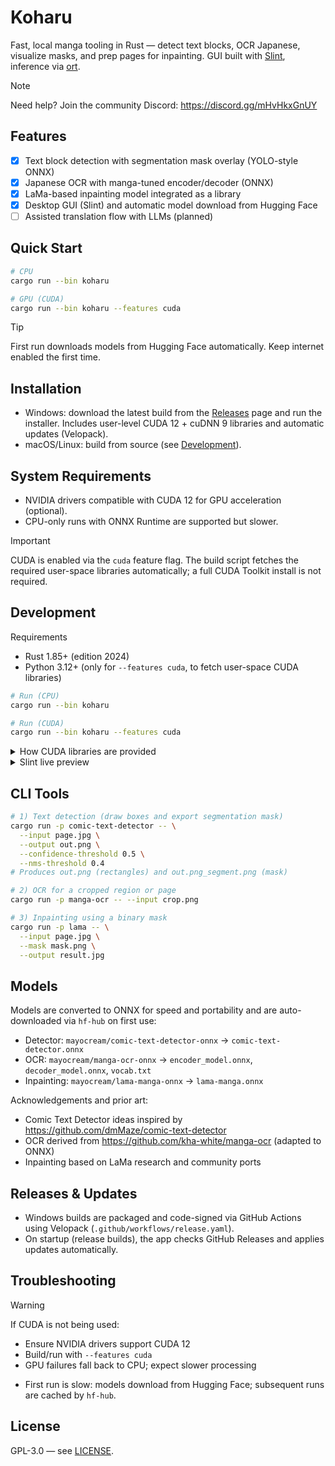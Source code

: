 <!-- markdownlint-disable MD034 MD033 -->

# Koharu

Fast, local manga tooling in Rust — detect text blocks, OCR Japanese, visualize masks, and prep pages for inpainting.
GUI built with [Slint](https://github.com/slint-ui/slint), inference via [ort](https://github.com/pykeio/ort).

> [!NOTE]
> Need help? Join the community Discord: https://discord.gg/mHvHkxGnUY

## Features

- [x] Text block detection with segmentation mask overlay (YOLO-style ONNX)
- [x] Japanese OCR with manga-tuned encoder/decoder (ONNX)
- [x] LaMa-based inpainting model integrated as a library
- [x] Desktop GUI (Slint) and automatic model download from Hugging Face
- [ ] Assisted translation flow with LLMs (planned)

## Quick Start

```bash
# CPU
cargo run --bin koharu

# GPU (CUDA)
cargo run --bin koharu --features cuda
```

> [!TIP]
> First run downloads models from Hugging Face automatically. Keep internet enabled the first time.

## Installation

- Windows: download the latest build from the [Releases](https://github.com/mayocream/koharu/releases/latest) page
  and run the installer. Includes user-level CUDA 12 + cuDNN 9 libraries and automatic updates (Velopack).
- macOS/Linux: build from source (see [Development](#development)).

## System Requirements

- NVIDIA drivers compatible with CUDA 12 for GPU acceleration (optional).
- CPU-only runs with ONNX Runtime are supported but slower.

> [!IMPORTANT]
> CUDA is enabled via the `cuda` feature flag. The build script fetches the required user-space libraries automatically; a full CUDA Toolkit install is not required.

## Development

Requirements

- Rust 1.85+ (edition 2024)
- Python 3.12+ (only for `--features cuda`, to fetch user-space CUDA libraries)

```bash
# Run (CPU)
cargo run --bin koharu

# Run (CUDA)
cargo run --bin koharu --features cuda
```

<details>
<summary>How CUDA libraries are provided</summary>

- `koharu/build.rs` calls `scripts/cuda.py` to create a temporary venv and pip-install:
  `nvidia-cuda-runtime-cu12`, `nvidia-cudnn-cu12`, `nvidia-cublas-cu12`, `nvidia-cufft-cu12`.
- The relevant DLL/SO files are copied into `target/<profile>/` and linked at build/runtime.
- This avoids requiring a full CUDA Toolkit installation for users.

</details>

<details>
<summary>Slint live preview</summary>

```powershell
scripts/koharu_preview.ps1
```

</details>

## CLI Tools

```bash
# 1) Text detection (draw boxes and export segmentation mask)
cargo run -p comic-text-detector -- \
  --input page.jpg \
  --output out.png \
  --confidence-threshold 0.5 \
  --nms-threshold 0.4
# Produces out.png (rectangles) and out.png_segment.png (mask)

# 2) OCR for a cropped region or page
cargo run -p manga-ocr -- --input crop.png

# 3) Inpainting using a binary mask
cargo run -p lama -- \
  --input page.jpg \
  --mask mask.png \
  --output result.jpg
```

## Models

Models are converted to ONNX for speed and portability and are auto-downloaded via `hf-hub` on first use:

- Detector: `mayocream/comic-text-detector-onnx` -> `comic-text-detector.onnx`
- OCR: `mayocream/manga-ocr-onnx` -> `encoder_model.onnx`, `decoder_model.onnx`, `vocab.txt`
- Inpainting: `mayocream/lama-manga-onnx` -> `lama-manga.onnx`

Acknowledgements and prior art:

- Comic Text Detector ideas inspired by https://github.com/dmMaze/comic-text-detector
- OCR derived from https://github.com/kha-white/manga-ocr (adapted to ONNX)
- Inpainting based on LaMa research and community ports

## Releases & Updates

- Windows builds are packaged and code-signed via GitHub Actions using Velopack (`.github/workflows/release.yaml`).
- On startup (release builds), the app checks GitHub Releases and applies updates automatically.

## Troubleshooting

> [!WARNING]
> If CUDA is not being used:
>
> - Ensure NVIDIA drivers support CUDA 12
> - Build/run with `--features cuda`
> - GPU failures fall back to CPU; expect slower processing

- First run is slow: models download from Hugging Face; subsequent runs are cached by `hf-hub`.

## License

GPL-3.0 — see [LICENSE](LICENSE).
